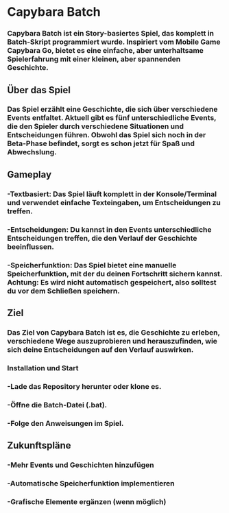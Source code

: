 # Capybara Batch

### Capybara Batch ist ein Story-basiertes Spiel, das komplett in Batch-Skript programmiert wurde. Inspiriert vom Mobile Game Capybara Go, bietet es eine einfache, aber unterhaltsame Spielerfahrung mit einer kleinen, aber spannenden Geschichte.
## Über das Spiel

### Das Spiel erzählt eine Geschichte, die sich über verschiedene Events entfaltet. Aktuell gibt es fünf unterschiedliche Events, die den Spieler durch verschiedene Situationen und Entscheidungen führen. Obwohl das Spiel sich noch in der Beta-Phase befindet, sorgt es schon jetzt für Spaß und Abwechslung.
## Gameplay

### -Textbasiert: Das Spiel läuft komplett in der Konsole/Terminal und verwendet einfache Texteingaben, um Entscheidungen zu treffen.

### -Entscheidungen: Du kannst in den Events unterschiedliche Entscheidungen treffen, die den Verlauf der Geschichte beeinflussen.

### -Speicherfunktion: Das Spiel bietet eine manuelle Speicherfunktion, mit der du deinen Fortschritt sichern kannst. Achtung: Es wird nicht automatisch gespeichert, also solltest du vor dem Schließen speichern.

## Ziel

### Das Ziel von Capybara Batch ist es, die Geschichte zu erleben, verschiedene Wege auszuprobieren und herauszufinden, wie sich deine Entscheidungen auf den Verlauf auswirken.
### Installation und Start

### -Lade das Repository herunter oder klone es.

### -Öffne die Batch-Datei (.bat).

### -Folge den Anweisungen im Spiel.

## Zukunftspläne

### -Mehr Events und Geschichten hinzufügen

### -Automatische Speicherfunktion implementieren

### -Grafische Elemente ergänzen (wenn möglich)
